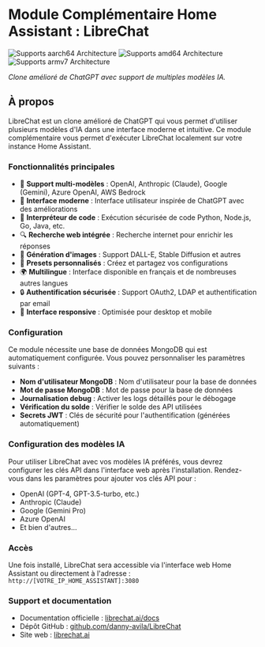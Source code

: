 # Module Complémentaire Home Assistant : LibreChat

![Supports aarch64 Architecture][aarch64-shield]
![Supports amd64 Architecture][amd64-shield]
![Supports armv7 Architecture][armv7-shield]

_Clone amélioré de ChatGPT avec support de multiples modèles IA._

## À propos

LibreChat est un clone amélioré de ChatGPT qui vous permet d'utiliser plusieurs modèles d'IA dans une interface moderne et intuitive. Ce module complémentaire vous permet d'exécuter LibreChat localement sur votre instance Home Assistant.

### Fonctionnalités principales

- 🤖 **Support multi-modèles** : OpenAI, Anthropic (Claude), Google (Gemini), Azure OpenAI, AWS Bedrock
- 🎨 **Interface moderne** : Interface utilisateur inspirée de ChatGPT avec des améliorations
- 🔧 **Interpréteur de code** : Exécution sécurisée de code Python, Node.js, Go, Java, etc.
- 🔍 **Recherche web intégrée** : Recherche internet pour enrichir les réponses
- 🎨 **Génération d'images** : Support DALL-E, Stable Diffusion et autres
- 💾 **Presets personnalisés** : Créez et partagez vos configurations
- 🌍 **Multilingue** : Interface disponible en français et de nombreuses autres langues
- 🔒 **Authentification sécurisée** : Support OAuth2, LDAP et authentification par email
- 📱 **Interface responsive** : Optimisée pour desktop et mobile

### Configuration

Ce module nécessite une base de données MongoDB qui est automatiquement configurée. Vous pouvez personnaliser les paramètres suivants :

- **Nom d'utilisateur MongoDB** : Nom d'utilisateur pour la base de données
- **Mot de passe MongoDB** : Mot de passe pour la base de données
- **Journalisation debug** : Activer les logs détaillés pour le débogage
- **Vérification du solde** : Vérifier le solde des API utilisées
- **Secrets JWT** : Clés de sécurité pour l'authentification (générées automatiquement)

### Configuration des modèles IA

Pour utiliser LibreChat avec vos modèles IA préférés, vous devrez configurer les clés API dans l'interface web après l'installation. Rendez-vous dans les paramètres pour ajouter vos clés API pour :

- OpenAI (GPT-4, GPT-3.5-turbo, etc.)
- Anthropic (Claude)
- Google (Gemini Pro)
- Azure OpenAI
- Et bien d'autres...

### Accès

Une fois installé, LibreChat sera accessible via l'interface web Home Assistant ou directement à l'adresse :
`http://[VOTRE_IP_HOME_ASSISTANT]:3080`

### Support et documentation

- Documentation officielle : [librechat.ai/docs](https://librechat.ai/docs)
- Dépôt GitHub : [github.com/danny-avila/LibreChat](https://github.com/danny-avila/LibreChat)
- Site web : [librechat.ai](https://librechat.ai)

[aarch64-shield]: https://img.shields.io/badge/aarch64-yes-green.svg
[amd64-shield]: https://img.shields.io/badge/amd64-yes-green.svg
[armv7-shield]: https://img.shields.io/badge/armv7-yes-green.svg 